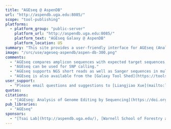 ```yaml
---
title: "AGEseq @ AspenDB"
url: "http://aspendb.uga.edu:8085/"
scope: "tool-publishing"
platforms:
  - platform_group: "public-server"
    platform_url: "http://aspendb.uga.edu:8085/"
    platform_text: "AGEseq Galaxy @ AspenDB"
    platform_location: US
summary: "This site provides a user-friendly interface for AGEseq (Analysis of Genome Editing by Sequencing) in a Galaxy instance. "
image: "/src/use/ageseq-aspendb/aspen-db-300.png"
comments:
  - "AGEseq compares amplicon sequences with expected target sequences and finds insertion/deletion sites in the amplicon sequences."
  - "AGEseq can be used for SNP calling."
  - "AGEseq supports NGS short reads as well as Sanger sequences in multiple file formats"
  - "AGEseq is also available from the [Galaxy Tool Shed](https://toolshed.g2.bx.psu.edu/) for installation into your local Galaxy instance."
user_support:
  - "Please email questions and suggestions to [Liangjiao Xue](mailto:lxue AT uga DOT edu)."
quotas:
citations:
  - "[AGEseq: Analysis of Genome Editing by Sequencing](https://doi.org/10.1016/j.molp.2015.06.001). Xue LJ and Tsai CJ (2015). *Molecular Plant.* doi:10.1016/j.molp.2015.06.001"
pub_libraries:
  - "AGEseq"
sponsors:
  - "[Tsai Lab](http://aspendb.uga.edu/), [Warnell School of Forestry and Natural Resources](http://warnell.uga.edu/) and [Department of Genetics](http://www.genetics.uga.edu/), University of Georgia."
---
```

